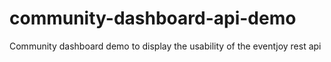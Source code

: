 # community-dashboard-api-demo
Community dashboard demo to display the usability of the eventjoy rest api

